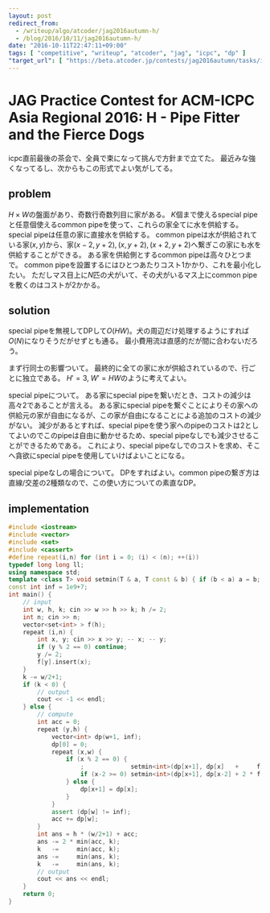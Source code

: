 ```yaml
---
layout: post
redirect_from:
  - /writeup/algo/atcoder/jag2016autumn-h/
  - /blog/2016/10/11/jag2016autumn-h/
date: "2016-10-11T22:47:11+09:00"
tags: [ "competitive", "writeup", "atcoder", "jag", "icpc", "dp" ]
"target_url": [ "https://beta.atcoder.jp/contests/jag2016autumn/tasks/icpc2016autumn_h" ]
---
```


# JAG Practice Contest for ACM-ICPC Asia Regional 2016: H - Pipe Fitter and the Fierce Dogs

icpc直前最後の茶会で、全員で束になって挑んで方針まで立てた。
最近みな強くなってるし、次からもこの形式でよい気がしてる。

## problem

$H \times W$の盤面があり、奇数行奇数列目に家がある。
$K$個まで使えるspecial pipeと任意個使えるcommon pipeを使って、これらの家全てに水を供給する。
special pipeは任意の家に直接水を供給する。
common pipeは水が供給されている家$(x, y)$から、家$(x-2, y+2), (x, y+2), (x+2, y+2)$へ繋ぎこの家にも水を供給することができる。
ある家を供給側とするcommon pipeは高々ひとつまで。
common pipeを設置するにはひとつあたりコスト$1$かかり、これを最小化したい。
ただしマス目上に$N$匹の犬がいて、その犬がいるマス上にcommon pipeを敷くのはコストが$2$かかる。

## solution

special pipeを無視してDPして$O(HW)$。犬の周辺だけ処理するようにすれば$O(N)$になりそうだがせずとも通る。
最小費用流は直感的だが間に合わないだろう。

まず行同士の影響ついて。
最終的に全ての家に水が供給されているので、行ごとに独立である。
$H' = 3, \; W' = HW$のように考えてよい。

special pipeについて。
ある家にspecial pipeを繋いだとき、コストの減少は高々$2$であることが言える。
ある家にspecial pipeを繋ぐことによりその家への供給元の家が自由になるが、この家が自由になることによる追加のコストの減少がない。
減少があるとすれば、special pipeを使う家へのpipeのコストは$2$としてよいのでこのpipeは自由に動かせるため、special pipeなしでも減少させることができるためである。
これにより、special pipeなしでのコストを求め、そこへ貪欲にspecial pipeを使用していけばよいことになる。

special pipeなしの場合について。
DPをすればよい。common pipeの繋ぎ方は直線/交差の$2$種類なので、この使い方についての素直なDP。

## implementation

``` c++
#include <iostream>
#include <vector>
#include <set>
#include <cassert>
#define repeat(i,n) for (int i = 0; (i) < (n); ++(i))
typedef long long ll;
using namespace std;
template <class T> void setmin(T & a, T const & b) { if (b < a) a = b; }
const int inf = 1e9+7;
int main() {
    // input
    int w, h, k; cin >> w >> h >> k; h /= 2;
    int n; cin >> n;
    vector<set<int> > f(h);
    repeat (i,n) {
        int x, y; cin >> x >> y; -- x; -- y;
        if (y % 2 == 0) continue;
        y /= 2;
        f[y].insert(x);
    }
    k -= w/2+1;
    if (k < 0) {
        // output
        cout << -1 << endl;
    } else {
        // compute
        int acc = 0;
        repeat (y,h) {
            vector<int> dp(w+1, inf);
            dp[0] = 0;
            repeat (x,w) {
                if (x % 2 == 0) {
                    ;             setmin<int>(dp[x+1], dp[x]   +     f[y].count(x));
                    if (x-2 >= 0) setmin<int>(dp[x+1], dp[x-2] + 2 * f[y].count(x-1));
                } else {
                    dp[x+1] = dp[x];
                }
            }
            assert (dp[w] != inf);
            acc += dp[w];
        }
        int ans = h * (w/2+1) + acc;
        ans -= 2 * min(acc, k);
        k   -=     min(acc, k);
        ans -=     min(ans, k);
        k   -=     min(ans, k);
        // output
        cout << ans << endl;
    }
    return 0;
}
```
